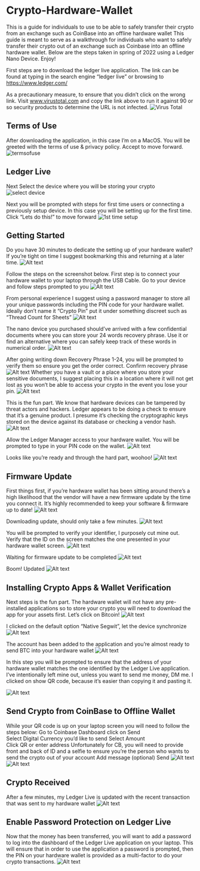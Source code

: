 # Crypto-Hardware-Wallet
This is a guide for individuals to use to be able to safely transfer their crypto from an exchange such as CoinBase into an offline hardware wallet
This guide is meant to serve as a walkthrough for individuals who want to safely transfer their crypto out of an exchange such as Coinbase into an offline hardware wallet. Below are the steps taken in spring of 2022 using a Ledger Nano Device. Enjoy! 


First steps are to download the ledger live application. The link can be found at typing in the search engine “ledger live” or browsing to https://www.ledger.com/

As a precautionary measure, to ensure that you didn’t click on the wrong link. Visit www.virustotal.com and copy the link above to run it against 90 or so security products to determine the URL is not infected. 
 ![Virus Total](imgs/step1_virustotal.png)


## Terms of Use
After downloading the application, in this case I’m on a MacOS. You will be greeted with the terms of use & privacy policy. Accept to move forward. 
![termsofuse](imgs/step2_termsofuse.png)

## Ledger Live 
Next Select the device where you will be storing your crypto
![select device](imgs/step3_SelectDevice.png)

Next you will be prompted with steps for first time users or connecting a previously setup device. In this case you will be setting up for the first time. 
Click “Lets do this!” to move forward
![1st time setup](imgs/step4_firsttimesetup.png)

## Getting Started
Do you have 30 minutes to dedicate the setting up of your hardware wallet? If you’re tight on time I suggest bookmarking this and returning at a later time. 
![Alt text](imgs/step5_basics.png)

Follow the steps on the screenshot below. First step is to connect your hardware wallet to your laptop through the USB Cable. Go to your device and follow steps prompted to you
![Alt text](imgs/step6_getstarted.png)

From personal experience I suggest using a password manager to store all your unique passwords including the PIN code for your hardware wallet. Ideally don’t name it “Crypto Pin” put it under something discreet such as “Thread Count for Sheets” 
![Alt text](imgs/step7_pincode.png)

The nano device you purchased should’ve arrived with a few confidential documents where you can store your 24 words recovery phrase. Use it or find an alternative where you can safely keep track of these words in numerical order. 
![Alt text](imgs/step8_writerecoveryphrases.png)

After going writing down Recovery Phrase 1-24, you will be prompted to verify them so ensure you get the order correct. 
Confirm recovery phrase
![Alt text](imgs/step9_confirm.png)
Whether you have a vault or a place where you store your sensitive documents, I suggest placing this in a location where it will not get lost as you won’t be able to access your crypto in the event you lose your pin. 
![Alt text](imgs/step10_hidephrases.png)

This is the fun part. We know that hardware devices can be tampered by threat actors and hackers. Ledger appears to be doing a check to ensure that it’s a genuine product. I presume it’s checking the cryptographic keys stored on the device against its database or checking a vendor hash. 
![Alt text](imgs/step11_hardwarecheck.png)


Allow the Ledger Manager access to your hardware wallet. You will be prompted to type in your PIN code on the wallet. 
![Alt text](imgs/step12_allowmanagerapp.png)

Looks like you’re ready and through the hard part, woohoo! 
![Alt text](imgs/step13_successcheck.png)

## Firmware Update
First things first, if you’re hardware wallet has been sitting around there’s a high likelihood that the vendor will have a new firmware update by the time you connect it. It’s highly recommended to keep your software & firmware up to date! 
![Alt text](imgs/step13b_firmwareupdatewindow.png)

Downloading update, should only take a few minutes. 
![Alt text](imgs/step13c_downloadingupdateinstaller.png)

You will be prompted to verify your identifier, I purposely cut mine out. Verify that the ID on the screen matches the one presented in your hardware wallet screen. 
![Alt text](imgs/step14_identifiercheck.png)

Waiting for firmware update to be completed
![Alt text](imgs/step15_updateinprogress.png)

Boom! Updated
![Alt text](imgs/step16_updateconfirmed.png)

## Installing Crypto Apps & Wallet Verification
Next steps is the fun part. The hardware wallet will not have any pre-installed applications so to store your crypto you will need to download the app for your assets first. Let’s click on Bitcoin! 
![Alt text](imgs/step17_installapps.png)

I clicked on the default option “Native Segwit”, let the device synchronize
![Alt text](imgs/step18_btcaccountadd.png)

The account has been added to the application and you’re almost ready to send BTC into your hardware wallet
![Alt text](imgs/step19.png)

In this step you will be prompted to ensure that the address of your hardware wallet matches the one identified by the Ledger Live application. I’ve intentionally left mine out, unless you want to send me money, DM me. I clicked on show QR code, because it’s easier than copying it and pasting it. 

![Alt text](imgs/step20_QRcode.png)

## Send Crypto from CoinBase to Offline Wallet
While your QR code is up on your laptop screen you will need to follow the steps below: 
Go to Coinbase Dashboard 
click on Send  
Select Digital Currency you’d like to send 
Select Amount  
Click QR or enter address 
Unfortunately for CB, you will need to provide front and back of ID and a selfie to ensure you’re the person who wants to send the crypto out of your account
Add message (optional)
Send
![Alt text](imgs/step21_coinbasesend.png)
![Alt text](imgs/step22_successfulsend.png)

## Crypto Received
After a few minutes, my Ledger Live is updated with the recent transaction that was sent to my hardware wallet
![Alt text](imgs/step23_BTCintoWallet.png)

## Enable Password Protection on Ledger Live
Now that the money has been transferred, you will want to add a password to log into the dashboard of the Ledger Live application on your laptop. This will ensure that in order to use the application a password is prompted, then the PIN on your hardware wallet is provided as a multi-factor to do your crypto transactions. 
![Alt text](imgs/step24_managersettings.png)



